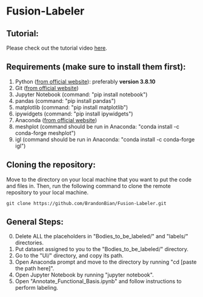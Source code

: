 # Fusion-Labeler

## Tutorial:
Please check out the tutorial video [here](https://youtu.be/LszJEKjMAN8).

## Requirements (make sure to install them first):
1. Python ([from official website](https://www.python.org/downloads/release/python-3810/)): preferably **version 3.8.10**
2. Git ([from official website](https://git-scm.com/downloads))
3. Jupyter Notebook (command: "pip install notebook")
4. pandas (command: "pip install pandas")
5. matplotlib (command: "pip install matplotlib")
6. ipywidgets (command: "pip install ipywidgets")
7. Anaconda ([from official website](https://www.anaconda.com/products/individual))
8. meshplot (command should be run in Anaconda: "conda install -c conda-forge meshplot")
9. igl (command should be run in Anaconda: "conda install -c conda-forge igl")

## Cloning the repository:
Move to the directory on your local machine that you want to put the code and files in.
Then, run the following command to clone the remote repository to your local machine.
```
git clone https://github.com/BrandonBian/Fusion-Labeler.git
```

## General Steps:
0. Delete ALL the placeholders in "Bodies_to_be_labeled/" and "labels/" directories.
1. Put dataset assigned to you to the "Bodies_to_be_labeled/" directory.
2. Go to the "UI/" directory, and copy its path.
3. Open Anaconda prompt and move to the directory by running "cd \[paste the path here\]".
4. Open Jupyter Notebook by running "jupyter notebook".
5. Open "Annotate_Functional_Basis.ipynb" and follow instructions to perform labeling.

